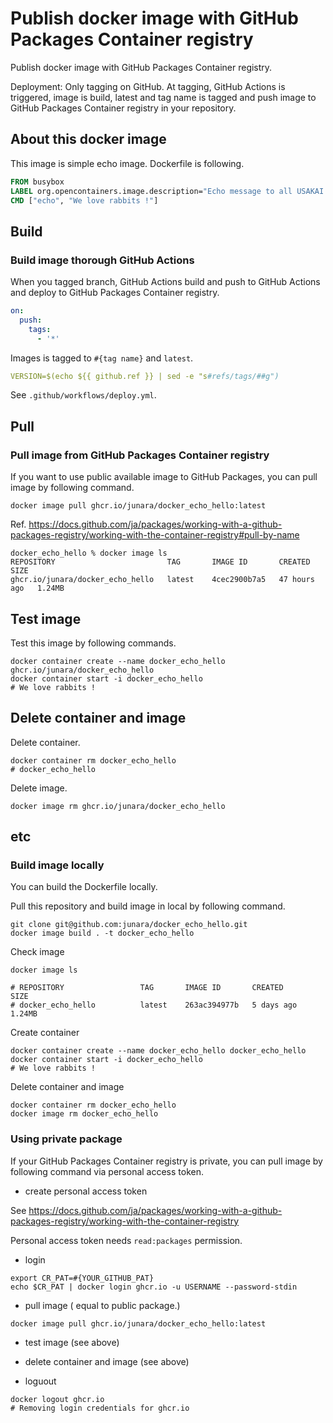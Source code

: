 # Publish docker image with GitHub Packages Container registry

Publish docker image with GitHub Packages Container registry.

Deployment: Only tagging on GitHub. At tagging, GitHub Actions is triggered, image is build, latest and tag name is
tagged and push image to GitHub Packages Container registry in your repository.

## About this docker image

This image is simple echo image. Dockerfile is following.

```dockerfile
FROM busybox
LABEL org.opencontainers.image.description="Echo message to all USAKAI."
CMD ["echo", "We love rabbits !"]
```

## Build

### Build image thorough GitHub Actions

When you tagged branch, GitHub Actions build and push to GitHub Actions and deploy to GitHub Packages Container
registry.

```yml
on:
  push:
    tags:
      - '*'
```

Images is tagged to `#{tag name}` and `latest`.

```yml
VERSION=$(echo ${{ github.ref }} | sed -e "s#refs/tags/##g")
```

See `.github/workflows/deploy.yml`.

## Pull

### Pull image from GitHub Packages Container registry

If you want to use public available image to GitHub Packages, you can pull image by following command.

```shell
docker image pull ghcr.io/junara/docker_echo_hello:latest
```

Ref. https://docs.github.com/ja/packages/working-with-a-github-packages-registry/working-with-the-container-registry#pull-by-name


```shell
docker_echo_hello % docker image ls                                          
REPOSITORY                         TAG       IMAGE ID       CREATED        SIZE
ghcr.io/junara/docker_echo_hello   latest    4cec2900b7a5   47 hours ago   1.24MB
```

## Test image

Test this image by following commands.

```shell
docker container create --name docker_echo_hello ghcr.io/junara/docker_echo_hello
docker container start -i docker_echo_hello
# We love rabbits !
```

## Delete container and image

Delete container.

```shell
docker container rm docker_echo_hello
# docker_echo_hello
```

Delete image.

```shell
docker image rm ghcr.io/junara/docker_echo_hello
```

## etc
### Build image locally

You can build the Dockerfile locally.

Pull this repository and build image in local by following command.

```shell
git clone git@github.com:junara/docker_echo_hello.git
docker image build . -t docker_echo_hello
```

Check image

```shell
docker image ls

# REPOSITORY                 TAG       IMAGE ID       CREATED       SIZE
# docker_echo_hello          latest    263ac394977b   5 days ago    1.24MB
```

Create container

```shell
docker container create --name docker_echo_hello docker_echo_hello
docker container start -i docker_echo_hello
# We love rabbits !
```

Delete container and image
```shell
docker container rm docker_echo_hello
docker image rm docker_echo_hello
```
### Using private package

If your GitHub Packages Container registry is private, you can pull image by following command via personal access
token.

* create personal access token

See https://docs.github.com/ja/packages/working-with-a-github-packages-registry/working-with-the-container-registry

Personal access token needs `read:packages` permission.

* login

```shell
export CR_PAT=#{YOUR_GITHUB_PAT}
echo $CR_PAT | docker login ghcr.io -u USERNAME --password-stdin
```

* pull image ( equal to public package.)

```shell
docker image pull ghcr.io/junara/docker_echo_hello:latest
```

* test image (see above)

* delete container and image (see above)

* loguout

```shell
docker logout ghcr.io
# Removing login credentials for ghcr.io
```
